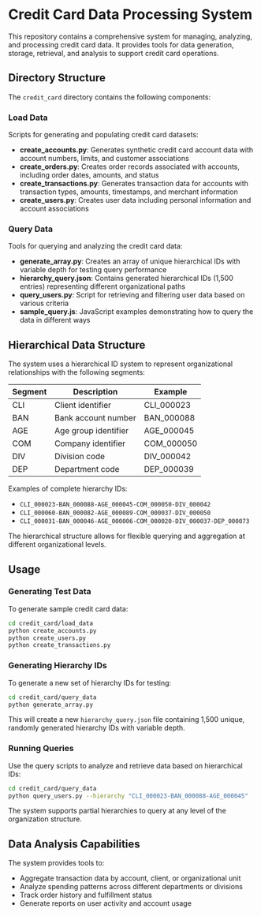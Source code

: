# Credit Card Data Processing System

This repository contains a comprehensive system for managing, analyzing, and processing credit card data. It provides tools for data generation, storage, retrieval, and analysis to support credit card operations.

## Directory Structure

The `credit_card` directory contains the following components:

### Load Data

Scripts for generating and populating credit card datasets:

- **create_accounts.py**: Generates synthetic credit card account data with account numbers, limits, and customer associations
- **create_orders.py**: Creates order records associated with accounts, including order dates, amounts, and status
- **create_transactions.py**: Generates transaction data for accounts with transaction types, amounts, timestamps, and merchant information
- **create_users.py**: Creates user data including personal information and account associations

### Query Data

Tools for querying and analyzing the credit card data:

- **generate_array.py**: Creates an array of unique hierarchical IDs with variable depth for testing query performance
- **hierarchy_query.json**: Contains generated hierarchical IDs (1,500 entries) representing different organizational paths
- **query_users.py**: Script for retrieving and filtering user data based on various criteria
- **sample_query.js**: JavaScript examples demonstrating how to query the data in different ways

## Hierarchical Data Structure

The system uses a hierarchical ID system to represent organizational relationships with the following segments:

| Segment | Description             | Example    |
|---------|-------------------------|------------|
| CLI     | Client identifier       | CLI_000023 |
| BAN     | Bank account number     | BAN_000088 |
| AGE     | Age group identifier    | AGE_000045 |
| COM     | Company identifier      | COM_000050 |
| DIV     | Division code           | DIV_000042 |
| DEP     | Department code         | DEP_000039 |

Examples of complete hierarchy IDs:
- `CLI_000023-BAN_000088-AGE_000045-COM_000050-DIV_000042`
- `CLI_000060-BAN_000082-AGE_000089-COM_000037-DIV_000050`
- `CLI_000031-BAN_000046-AGE_000006-COM_000020-DIV_000037-DEP_000073`

The hierarchical structure allows for flexible querying and aggregation at different organizational levels.

## Usage

### Generating Test Data

To generate sample credit card data:

```bash
cd credit_card/load_data
python create_accounts.py
python create_users.py
python create_transactions.py
```

### Generating Hierarchy IDs

To generate a new set of hierarchy IDs for testing:

```bash
cd credit_card/query_data
python generate_array.py
```

This will create a new `hierarchy_query.json` file containing 1,500 unique, randomly generated hierarchy IDs with variable depth.

### Running Queries

Use the query scripts to analyze and retrieve data based on hierarchical IDs:

```bash
cd credit_card/query_data
python query_users.py --hierarchy "CLI_000023-BAN_000088-AGE_000045"
```

The system supports partial hierarchies to query at any level of the organization structure.

## Data Analysis Capabilities

The system provides tools to:
- Aggregate transaction data by account, client, or organizational unit
- Analyze spending patterns across different departments or divisions
- Track order history and fulfillment status
- Generate reports on user activity and account usage

